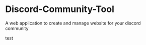 # Discord-Community-Tool
A web application to create and manage website for your discord community

test